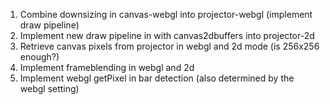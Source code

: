 1. Combine downsizing in canvas-webgl into projector-webgl (implement draw pipeline)
2. Implement new draw pipeline in with canvas2dbuffers into projector-2d
3. Retrieve canvas pixels from projector in webgl and 2d mode (is 256x256 enough?)
4. Implement frameblending in webgl and 2d
5. Implement webgl getPixel in bar detection (also determined by the webgl setting)
